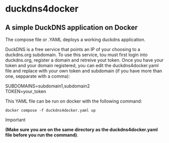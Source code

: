 # duckdns4docker
## A simple DuckDNS application on Docker

The compose file or .YAML deploys a working duckdns application.  

DuckDNS is a free service that points an IP of your choosing to a duckdns.org subdomain. To use this service, tou must first login into duckdns.org, register a domain and retreive yout token.
Once you have your token and your domain registered, you can edit the duckdns4docker.yaml file and replace with your own token and subdomain (if you have more than one, sepparate with a comma):  

SUBDOMAINS=subdomain1,subdomain2  
TOKEN=your_token  

This YAML file can be run on docker with the following command: 
```
docker compose -f duckdns4docker.yaml up
```
> [!IMPORTANT]
> **(Make sure you are on the same directory as the duckdns4docker.yaml file before you run the command)**.  

<!-- With luv cuenca -->

